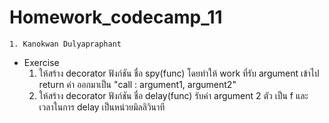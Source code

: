 # Homework_codecamp_11
    1. Kanokwan Dulyapraphant
- Exercise 
    1. ให้สร้าง decorator ฟังก์ชัน ชื่อ spy(func) โดยทำให้ work ที่รับ argument เข้าไป return ค่า ออกมาเป็น "call : argument1, argument2"
    2. ให้สร้าง decorator ฟังก์ชัน ชื่อ delay(func) รับค่า argument 2 ตัว เป็น f และ เวลาในการ delay เป็นหน่วยมิลลิวินาที